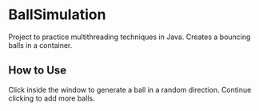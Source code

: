 # BallSimulation
Project to practice multithreading techniques in Java. Creates a bouncing balls in a container.

## How to Use
Click inside the window to generate a ball in a random direction. Continue clicking to add more balls.
